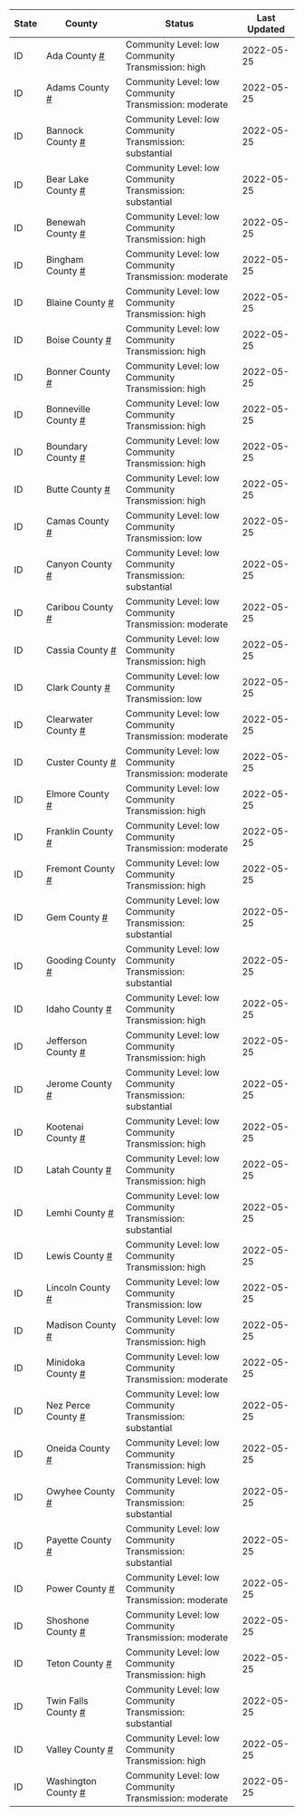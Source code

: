 State | County | Status | Last Updated
--- | --- | --- | --- 
ID | Ada County <a href="#ada_county">#</a> | <a name="ada_county"></a>Community Level: low<br/>Community Transmission: high | 2022-05-25
ID | Adams County <a href="#adams_county">#</a> | <a name="adams_county"></a>Community Level: low<br/>Community Transmission: moderate | 2022-05-25
ID | Bannock County <a href="#bannock_county">#</a> | <a name="bannock_county"></a>Community Level: low<br/>Community Transmission: substantial | 2022-05-25
ID | Bear Lake County <a href="#bear_lake_county">#</a> | <a name="bear_lake_county"></a>Community Level: low<br/>Community Transmission: substantial | 2022-05-25
ID | Benewah County <a href="#benewah_county">#</a> | <a name="benewah_county"></a>Community Level: low<br/>Community Transmission: high | 2022-05-25
ID | Bingham County <a href="#bingham_county">#</a> | <a name="bingham_county"></a>Community Level: low<br/>Community Transmission: moderate | 2022-05-25
ID | Blaine County <a href="#blaine_county">#</a> | <a name="blaine_county"></a>Community Level: low<br/>Community Transmission: high | 2022-05-25
ID | Boise County <a href="#boise_county">#</a> | <a name="boise_county"></a>Community Level: low<br/>Community Transmission: high | 2022-05-25
ID | Bonner County <a href="#bonner_county">#</a> | <a name="bonner_county"></a>Community Level: low<br/>Community Transmission: high | 2022-05-25
ID | Bonneville County <a href="#bonneville_county">#</a> | <a name="bonneville_county"></a>Community Level: low<br/>Community Transmission: high | 2022-05-25
ID | Boundary County <a href="#boundary_county">#</a> | <a name="boundary_county"></a>Community Level: low<br/>Community Transmission: high | 2022-05-25
ID | Butte County <a href="#butte_county">#</a> | <a name="butte_county"></a>Community Level: low<br/>Community Transmission: high | 2022-05-25
ID | Camas County <a href="#camas_county">#</a> | <a name="camas_county"></a>Community Level: low<br/>Community Transmission: low | 2022-05-25
ID | Canyon County <a href="#canyon_county">#</a> | <a name="canyon_county"></a>Community Level: low<br/>Community Transmission: substantial | 2022-05-25
ID | Caribou County <a href="#caribou_county">#</a> | <a name="caribou_county"></a>Community Level: low<br/>Community Transmission: moderate | 2022-05-25
ID | Cassia County <a href="#cassia_county">#</a> | <a name="cassia_county"></a>Community Level: low<br/>Community Transmission: high | 2022-05-25
ID | Clark County <a href="#clark_county">#</a> | <a name="clark_county"></a>Community Level: low<br/>Community Transmission: low | 2022-05-25
ID | Clearwater County <a href="#clearwater_county">#</a> | <a name="clearwater_county"></a>Community Level: low<br/>Community Transmission: moderate | 2022-05-25
ID | Custer County <a href="#custer_county">#</a> | <a name="custer_county"></a>Community Level: low<br/>Community Transmission: moderate | 2022-05-25
ID | Elmore County <a href="#elmore_county">#</a> | <a name="elmore_county"></a>Community Level: low<br/>Community Transmission: high | 2022-05-25
ID | Franklin County <a href="#franklin_county">#</a> | <a name="franklin_county"></a>Community Level: low<br/>Community Transmission: moderate | 2022-05-25
ID | Fremont County <a href="#fremont_county">#</a> | <a name="fremont_county"></a>Community Level: low<br/>Community Transmission: high | 2022-05-25
ID | Gem County <a href="#gem_county">#</a> | <a name="gem_county"></a>Community Level: low<br/>Community Transmission: substantial | 2022-05-25
ID | Gooding County <a href="#gooding_county">#</a> | <a name="gooding_county"></a>Community Level: low<br/>Community Transmission: substantial | 2022-05-25
ID | Idaho County <a href="#idaho_county">#</a> | <a name="idaho_county"></a>Community Level: low<br/>Community Transmission: high | 2022-05-25
ID | Jefferson County <a href="#jefferson_county">#</a> | <a name="jefferson_county"></a>Community Level: low<br/>Community Transmission: high | 2022-05-25
ID | Jerome County <a href="#jerome_county">#</a> | <a name="jerome_county"></a>Community Level: low<br/>Community Transmission: substantial | 2022-05-25
ID | Kootenai County <a href="#kootenai_county">#</a> | <a name="kootenai_county"></a>Community Level: low<br/>Community Transmission: high | 2022-05-25
ID | Latah County <a href="#latah_county">#</a> | <a name="latah_county"></a>Community Level: low<br/>Community Transmission: high | 2022-05-25
ID | Lemhi County <a href="#lemhi_county">#</a> | <a name="lemhi_county"></a>Community Level: low<br/>Community Transmission: substantial | 2022-05-25
ID | Lewis County <a href="#lewis_county">#</a> | <a name="lewis_county"></a>Community Level: low<br/>Community Transmission: high | 2022-05-25
ID | Lincoln County <a href="#lincoln_county">#</a> | <a name="lincoln_county"></a>Community Level: low<br/>Community Transmission: low | 2022-05-25
ID | Madison County <a href="#madison_county">#</a> | <a name="madison_county"></a>Community Level: low<br/>Community Transmission: high | 2022-05-25
ID | Minidoka County <a href="#minidoka_county">#</a> | <a name="minidoka_county"></a>Community Level: low<br/>Community Transmission: moderate | 2022-05-25
ID | Nez Perce County <a href="#nez_perce_county">#</a> | <a name="nez_perce_county"></a>Community Level: low<br/>Community Transmission: substantial | 2022-05-25
ID | Oneida County <a href="#oneida_county">#</a> | <a name="oneida_county"></a>Community Level: low<br/>Community Transmission: high | 2022-05-25
ID | Owyhee County <a href="#owyhee_county">#</a> | <a name="owyhee_county"></a>Community Level: low<br/>Community Transmission: substantial | 2022-05-25
ID | Payette County <a href="#payette_county">#</a> | <a name="payette_county"></a>Community Level: low<br/>Community Transmission: substantial | 2022-05-25
ID | Power County <a href="#power_county">#</a> | <a name="power_county"></a>Community Level: low<br/>Community Transmission: moderate | 2022-05-25
ID | Shoshone County <a href="#shoshone_county">#</a> | <a name="shoshone_county"></a>Community Level: low<br/>Community Transmission: moderate | 2022-05-25
ID | Teton County <a href="#teton_county">#</a> | <a name="teton_county"></a>Community Level: low<br/>Community Transmission: high | 2022-05-25
ID | Twin Falls County <a href="#twin_falls_county">#</a> | <a name="twin_falls_county"></a>Community Level: low<br/>Community Transmission: substantial | 2022-05-25
ID | Valley County <a href="#valley_county">#</a> | <a name="valley_county"></a>Community Level: low<br/>Community Transmission: high | 2022-05-25
ID | Washington County <a href="#washington_county">#</a> | <a name="washington_county"></a>Community Level: low<br/>Community Transmission: moderate | 2022-05-25

